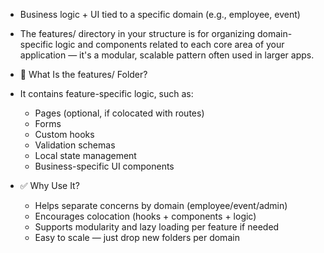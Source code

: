 - Business logic + UI tied to a specific domain (e.g., employee, event)

- The features/ directory in your structure is for organizing domain-specific logic and components related to each core area of your application — it's a modular, scalable pattern often used in larger apps.

- 🧩 What Is the features/ Folder?
- It contains feature-specific logic, such as:

  - Pages (optional, if colocated with routes)
  - Forms
  - Custom hooks
  - Validation schemas
  - Local state management
  - Business-specific UI components

- ✅ Why Use It?
  - Helps separate concerns by domain (employee/event/admin)
  - Encourages colocation (hooks + components + logic)
  - Supports modularity and lazy loading per feature if needed
  - Easy to scale — just drop new folders per domain
